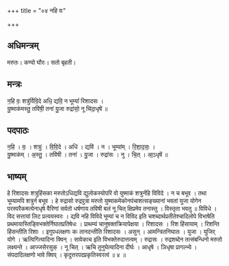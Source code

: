 +++
title = "०४ नहि वः"

+++
## अधिमन्त्रम्
मरुतः। कण्वो घौरः। सतो बृहती।

## मन्त्रः
न॒हि वः॒ शत्रु॑र्विवि॒दे अधि॒ द्यवि॒ न भूम्यां॑ रिशादसः ।  
यु॒ष्माक॑मस्तु॒ तवि॑षी॒ तना॑ यु॒जा रुद्रा॑सो॒ नू चि॑दा॒धृषे॑ ॥

## पदपाठः
न॒हि । वः॒ । शत्रुः॑ । वि॒वि॒दे । अधि॑ । द्यवि॑ । न । भूम्या॑म् । रि॒शा॒द॒सः॒ ।  
यु॒ष्माक॑म् । अ॒स्तु॒ । तवि॑षी । तना॑ । यु॒जा । रुद्रा॑सः । नु । चि॒त् । आ॒ऽधृषे॑ ॥

## भाष्यम्
हे रिशादसः शत्रुहिंसका मरुतोऽधिद्यवि द्युलोकस्योपरि वो युष्माकं शत्रुर्नहि विविदे । न च बभूव । तथा भूम्यामपि शत्रुर्न बभूव । हे रुद्रासो रुद्रपुत्रा मरुतो युष्माकमेकोनपंचाशत्सङ्ख्यानां भवतां युजा योगेन परस्परैकमत्येनाधृषे वैरिणां सर्वतो धर्षणाय तविषी बलं नू चित् क्षिप्रमेव तनास्तु । विस्तृता भवतु ॥ विविधे । विद सत्तायां लिट प्रत्ययस्वरः । द्यवि नहि विविदे भूम्यां च न विविद इति चशब्दार्थप्रतीतेश्चादिलोपे विभाषेति प्रथमायास्तिङ्विभक्तेर्निघातप्रतिषेधः । प्राथम्यं चानुषक्तक्रियापेक्षया । रिशादसः । रिश हिंसायाम् । रिशन्ति हिंसन्तीति रिशाः । इगुपधलक्षणः कः तानदन्तीति रिशादसः । असुन् । आमन्त्रितनिघातः । युजा । युजिर् योगे । ऋत्विगित्यादिना क्विन् । सावेकाच इति विभक्तेरुदात्तत्वम् । रुद्रासः । रुद्रशब्देन तत्संबन्धिनो मरुतो लक्ष्यन्ते । आज्जसेरसुक् । नू चित् । ऋचि तुनुघेत्यादिना दीर्घः । आधृषे । ञिधृषा प्रागल्भ्ये । संपदादिलक्षणो भावे क्विप् । कृदुत्तरपदप्रकृतिस्वरत्वं ॥ ४ ॥